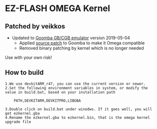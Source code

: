 # EZ-FLASH OMEGA Kernel

## Patched by veikkos

* Updated to [Goomba GB/CGB emulator](http://www.dwedit.org/gba/goombacolor.php) version 2019-05-04
  * Applied [source patch](https://github.com/veikkos/omega-kernel/tree/master/goomba-patch) to Goomba to make it Omega compatible
  * Removed binary patching by kernel which is no longer needed

Use with your own risk!

## How to build

    1.We use devkitARM_r47, you can use the current version or newer.
    2.Set the following environment variables in system, or modify the value in build.bat, based on your installation path
 
        PATH,DEVKITARM,DEVKITPRO,LIBGBA

    3.Double click on build.bat under winodws. If it goes well, you will get ezkernel.gba
    4.Rename the ezkernel.gba to ezkernel.bin, that is the omega kernel upgrade file
